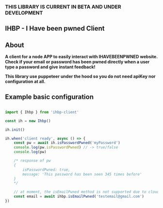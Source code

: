 ### THIS LIBRARY IS CURRENT IN BETA AND UNDER DEVELOPMENT

## IHBP - I Have been pwned Client

## About
**A client for a node APP to easily interact with IHAVEBEENPWNED website. Check if your email or 
password has been pwned directly when a user type a password and give instant feedback!**

**This library use puppeteer under the hood so you do not need apiKey nor configuration at all.**


## Example basic configuration

```javascript

import { Ihbp } from 'ihbp-client'

const ih = new Ihbp()

ih.init()

ih.when('client ready', async () => {
    const pw = await ih.isPasswordPwned('myPassword')
    console.log(pw.isPasswordPwned) // -> true/false
    console.log(pw)

    /* response of pw
    {
        isPasswordPwned: true,
        message: 'This password has been seen 345 times before'
    }
    */

    // at moment, the isEmailPwned method is not supported due to cloudflare turnstile protection
    const email = await ihbp.isEmailPwned('testemail@gmail.com')
})

```

